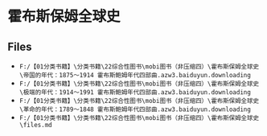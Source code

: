 # 霍布斯保姆全球史

## Files

- `F:/【01分类书籍】\分类书籍\22综合性图书\mobi图书（非压缩四）\霍布斯保姆全球史\帝国的年代：1875～1914 霍布斯鲍姆年代四部曲.azw3.baiduyun.downloading`
- `F:/【01分类书籍】\分类书籍\22综合性图书\mobi图书（非压缩四）\霍布斯保姆全球史\极端的年代：1914～1991 霍布斯鲍姆年代四部曲.azw3.baiduyun.downloading`
- `F:/【01分类书籍】\分类书籍\22综合性图书\mobi图书（非压缩四）\霍布斯保姆全球史\革命的年代：1789～1848 霍布斯鲍姆年代四部曲.azw3.baiduyun.downloading`
- `F:/【01分类书籍】\分类书籍\22综合性图书\mobi图书（非压缩四）\霍布斯保姆全球史\files.md`
